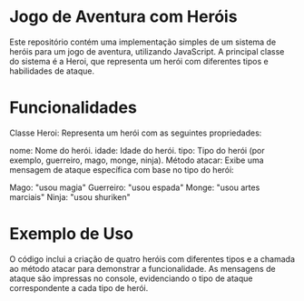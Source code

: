 # Jogo de Aventura com Heróis
Este repositório contém uma implementação simples de um sistema de heróis para um jogo de aventura, utilizando JavaScript. A principal classe do sistema é a Heroi, que representa um herói com diferentes tipos e habilidades de ataque.

# Funcionalidades
Classe Heroi: Representa um herói com as seguintes propriedades:

nome: Nome do herói.
idade: Idade do herói.
tipo: Tipo do herói (por exemplo, guerreiro, mago, monge, ninja).
Método atacar: Exibe uma mensagem de ataque específica com base no tipo do herói:

Mago: "usou magia"
Guerreiro: "usou espada"
Monge: "usou artes marciais"
Ninja: "usou shuriken"

# Exemplo de Uso
O código inclui a criação de quatro heróis com diferentes tipos e a chamada ao método atacar para demonstrar a funcionalidade. 
As mensagens de ataque são impressas no console, evidenciando o tipo de ataque correspondente a cada tipo de herói.
